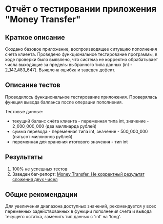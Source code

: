 # Отчёт о тестировании приложения "Money Transfer"

## Краткое описание

Создано базовое приложение, воспроизводящее ситуацию пополнения счета клиента. Проведено функциональное тестирование программы, в ходе проверки было выявлено, что система не корректно обрабатывает числа выходящие за пределы выбранного типа данных (int - 2_147_483_647). Выявлена ошибка и заведен дефект.

## Описание тестов

Проводилось функциональное тестирование приложения. Проверялась функция вывода балланса после операции пополнения.

Тестовые данные:
* текущий баланс счёта клиента - переменная типа int, значение - 2_000_000_000 (два миллиарда рублей)
* сумма перевода - переменная типа int, значение - 500_000_000 (пятьсот миллионов рублей)
* переменная для хранения итогового значения - тип int

## Результаты

1. 100% не успешных тестов
2. Заведен баг-репорт: [Money Transfer. Не корректный результат сложения двух чисел](https://github.com/NazarovAleksey/Java2.1/issues/1)

## Общие рекомендации

Для увеличения диапазона доступных значений, рекомендуется у всех переменных задействованных в функции пополнения счета и вывода текущего остатка, заменить тип данных с 'int' на 'long'.
